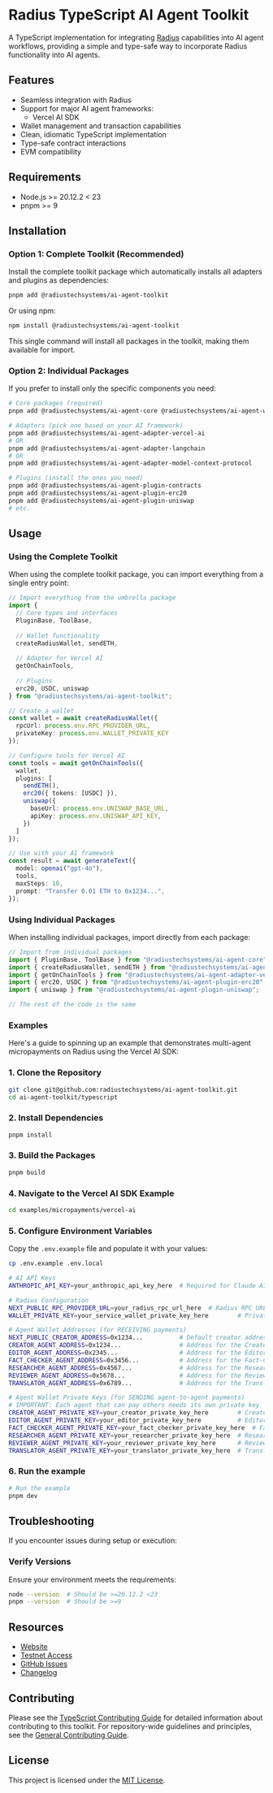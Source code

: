 # Radius TypeScript AI Agent Toolkit

A TypeScript implementation for integrating [Radius](https://radiustech.xyz/) capabilities into AI agent workflows, providing a simple and type-safe way to incorporate Radius functionality into AI agents.

## Features

- Seamless integration with Radius
- Support for major AI agent frameworks:
  - Vercel AI SDK
- Wallet management and transaction capabilities
- Clean, idiomatic TypeScript implementation
- Type-safe contract interactions
- EVM compatibility

## Requirements

- Node.js >= 20.12.2 < 23
- pnpm >= 9

## Installation

### Option 1: Complete Toolkit (Recommended)

Install the complete toolkit package which automatically installs all adapters and plugins as dependencies:

```bash
pnpm add @radiustechsystems/ai-agent-toolkit
```

Or using npm:

```bash
npm install @radiustechsystems/ai-agent-toolkit
```

This single command will install all packages in the toolkit, making them available for import.

### Option 2: Individual Packages

If you prefer to install only the specific components you need:

```bash
# Core packages (required)
pnpm add @radiustechsystems/ai-agent-core @radiustechsystems/ai-agent-wallet

# Adapters (pick one based on your AI framework)
pnpm add @radiustechsystems/ai-agent-adapter-vercel-ai
# OR
pnpm add @radiustechsystems/ai-agent-adapter-langchain
# OR
pnpm add @radiustechsystems/ai-agent-adapter-model-context-protocol

# Plugins (install the ones you need)
pnpm add @radiustechsystems/ai-agent-plugin-contracts
pnpm add @radiustechsystems/ai-agent-plugin-erc20
pnpm add @radiustechsystems/ai-agent-plugin-uniswap
# etc.
```

## Usage

### Using the Complete Toolkit

When using the complete toolkit package, you can import everything from a single entry point:

```typescript
// Import everything from the umbrella package
import { 
  // Core types and interfaces
  PluginBase, ToolBase,
  
  // Wallet functionality
  createRadiusWallet, sendETH,
  
  // Adapter for Vercel AI
  getOnChainTools,
  
  // Plugins
  erc20, USDC, uniswap
} from "@radiustechsystems/ai-agent-toolkit";

// Create a wallet
const wallet = await createRadiusWallet({
  rpcUrl: process.env.RPC_PROVIDER_URL,
  privateKey: process.env.WALLET_PRIVATE_KEY
});

// Configure tools for Vercel AI
const tools = await getOnChainTools({
  wallet,
  plugins: [
    sendETH(),
    erc20({ tokens: [USDC] }),
    uniswap({
      baseUrl: process.env.UNISWAP_BASE_URL,
      apiKey: process.env.UNISWAP_API_KEY,
    })
  ]
});

// Use with your AI framework
const result = await generateText({
  model: openai("gpt-4o"),
  tools,
  maxSteps: 10,
  prompt: "Transfer 0.01 ETH to 0x1234...",
});
```

### Using Individual Packages

When installing individual packages, import directly from each package:

```typescript
// Import from individual packages
import { PluginBase, ToolBase } from "@radiustechsystems/ai-agent-core";
import { createRadiusWallet, sendETH } from "@radiustechsystems/ai-agent-wallet";
import { getOnChainTools } from "@radiustechsystems/ai-agent-adapter-vercel-ai";
import { erc20, USDC } from "@radiustechsystems/ai-agent-plugin-erc20";
import { uniswap } from "@radiustechsystems/ai-agent-plugin-uniswap";

// The rest of the code is the same
```

### Examples

Here's a guide to spinning up an example that demonstrates multi-agent micropayments on Radius using the Vercel AI SDK:

### 1. Clone the Repository

```bash
git clone git@github.com:radiustechsystems/ai-agent-toolkit.git
cd ai-agent-toolkit/typescript
```

### 2. Install Dependencies

```bash
pnpm install
```

### 3. Build the Packages

```bash
pnpm build
```

### 4. Navigate to the Vercel AI SDK Example

```bash
cd examples/micropayments/vercel-ai
```

### 5. Configure Environment Variables

Copy the `.env.example` file and populate it with your values:

```bash
cp .env.example .env.local
```

```bash
# AI API Keys
ANTHROPIC_API_KEY=your_anthropic_api_key_here  # Required for Claude AI models

# Radius Configuration
NEXT_PUBLIC_RPC_PROVIDER_URL=your_radius_rpc_url_here  # Radius RPC URL
WALLET_PRIVATE_KEY=your_service_wallet_private_key_here        # Private key for service wallet that sends base payments (must be funded)

# Agent Wallet Addresses (for RECEIVING payments)
NEXT_PUBLIC_CREATOR_ADDRESS=0x1234...          # Default creator address shown in UI form (can be overridden by user)
CREATOR_AGENT_ADDRESS=0x1234...                # Address for the Creator agent (receives 40% of payment)
EDITOR_AGENT_ADDRESS=0x2345...                 # Address for the Editor agent (receives 15% of payment)
FACT_CHECKER_AGENT_ADDRESS=0x3456...           # Address for the Fact-Checker agent (receives 10% of payment)
RESEARCHER_AGENT_ADDRESS=0x4567...             # Address for the Researcher agent (receives 15% of payment)
REVIEWER_AGENT_ADDRESS=0x5678...               # Address for the Reviewer agent (receives 10% of payment)
TRANSLATOR_AGENT_ADDRESS=0x6789...             # Address for the Translator agent (receives 10% of payment)

# Agent Wallet Private Keys (for SENDING agent-to-agent payments)
# IMPORTANT: Each agent that can pay others needs its own private key
CREATOR_AGENT_PRIVATE_KEY=your_creator_private_key_here        # Creator agent wallet private key (for paying researcher/editor)
EDITOR_AGENT_PRIVATE_KEY=your_editor_private_key_here          # Editor agent wallet private key (for paying reviewer)
FACT_CHECKER_AGENT_PRIVATE_KEY=your_fact_checker_private_key_here  # Fact-checker agent wallet private key
RESEARCHER_AGENT_PRIVATE_KEY=your_researcher_private_key_here  # Researcher agent wallet private key
REVIEWER_AGENT_PRIVATE_KEY=your_reviewer_private_key_here      # Reviewer agent wallet private key
TRANSLATOR_AGENT_PRIVATE_KEY=your_translator_private_key_here  # Translator agent wallet private key
```

### 6. Run the example

```bash
# Run the example
pnpm dev
```

## Troubleshooting

If you encounter issues during setup or execution:

### Verify Versions

Ensure your environment meets the requirements:

```bash
node --version  # Should be >=20.12.2 <23
pnpm --version  # Should be >=9
```

## Resources

- [Website](https://radiustech.xyz/)
- [Testnet Access](https://docs.radiustech.xyz/radius-testnet-access)
- [GitHub Issues](https://github.com/radiustechsystems/ai-agent-toolkit/issues)
- [Changelog](https://github.com/radiustechsystems/ai-agent-toolkit/blob/main/CHANGELOG.md)

## Contributing

Please see the [TypeScript Contributing Guide](https://github.com/radiustechsystems/ai-agent-toolkit/blob/main/typescript/CONTRIBUTING.md) for detailed information about contributing to this toolkit. For repository-wide guidelines and principles, see the [General Contributing Guide](https://github.com/radiustechsystems/ai-agent-toolkit/blob/main/CONTRIBUTING.md).

## License

This project is licensed under the [MIT License](https://github.com/radiustechsystems/ai-agent-toolkit/blob/main/LICENSE).
